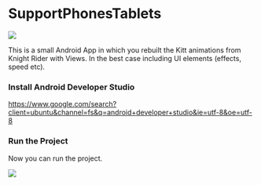 # SupportPhonesTablets

![](https://i.imgur.com/VRi7OWV.png)



This is a small Android App in which you rebuilt the Kitt animations from Knight Rider with Views. In the best case including UI elements (effects, speed etc).

### Install Android Developer Studio

https://www.google.com/search?client=ubuntu&channel=fs&q=android+developer+studio&ie=utf-8&oe=utf-8

### Run the Project

Now you can run the project.

![](https://i.imgur.com/GGPvs3P.png)
